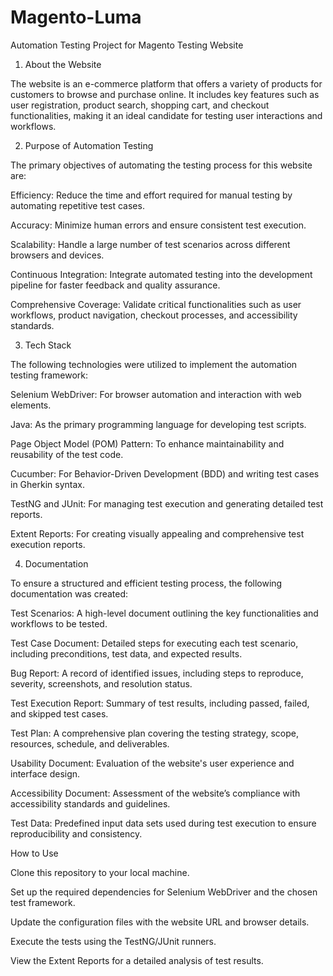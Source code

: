 # Magento-Luma

Automation Testing Project for Magento Testing Website

1. About the Website

The website is an e-commerce platform that offers a variety of products for customers to browse and purchase online. It includes key features such as user registration, product search, shopping cart, and checkout functionalities, making it an ideal candidate for testing user interactions and workflows.

2. Purpose of Automation Testing

The primary objectives of automating the testing process for this website are:

Efficiency: Reduce the time and effort required for manual testing by automating repetitive test cases.

Accuracy: Minimize human errors and ensure consistent test execution.

Scalability: Handle a large number of test scenarios across different browsers and devices.

Continuous Integration: Integrate automated testing into the development pipeline for faster feedback and quality assurance.

Comprehensive Coverage: Validate critical functionalities such as user workflows, product navigation, checkout processes, and accessibility standards.

3. Tech Stack

The following technologies were utilized to implement the automation testing framework:

Selenium WebDriver: For browser automation and interaction with web elements.

Java: As the primary programming language for developing test scripts.

Page Object Model (POM) Pattern: To enhance maintainability and reusability of the test code.

Cucumber: For Behavior-Driven Development (BDD) and writing test cases in Gherkin syntax.

TestNG and JUnit: For managing test execution and generating detailed test reports.

Extent Reports: For creating visually appealing and comprehensive test execution reports.

4. Documentation

To ensure a structured and efficient testing process, the following documentation was created:

Test Scenarios: A high-level document outlining the key functionalities and workflows to be tested.

Test Case Document: Detailed steps for executing each test scenario, including preconditions, test data, and expected results.

Bug Report: A record of identified issues, including steps to reproduce, severity, screenshots, and resolution status.

Test Execution Report: Summary of test results, including passed, failed, and skipped test cases.

Test Plan: A comprehensive plan covering the testing strategy, scope, resources, schedule, and deliverables.

Usability Document: Evaluation of the website's user experience and interface design.

Accessibility Document: Assessment of the website’s compliance with accessibility standards and guidelines.

Test Data: Predefined input data sets used during test execution to ensure reproducibility and consistency.

How to Use

Clone this repository to your local machine.

Set up the required dependencies for Selenium WebDriver and the chosen test framework.

Update the configuration files with the website URL and browser details.

Execute the tests using the TestNG/JUnit runners.

View the Extent Reports for a detailed analysis of test results.
